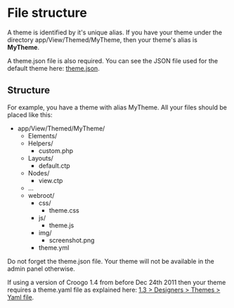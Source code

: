 # File structure

A theme is identified by it's unique alias. If you have your theme under the directory app/View/Themed/MyTheme, then your theme's alias is **MyTheme**.

A theme.json file is also required. You can see the JSON file used for the default theme here: [theme.json](http://github.com/croogo/croogo/blob/1.4/webroot/theme.json).

## Structure

For example, you have a theme with alias MyTheme. All your files should be placed like this:

* app/View/Themed/MyTheme/
   * Elements/
   * Helpers/
      * custom.php
   * Layouts/
      * default.ctp
   * Nodes/
      * view.ctp
   * …
   * webroot/
      * css/
         * theme.css
      * js/
         * theme.js
      * img/
         * screenshot.png
      * theme.yml

Do not forget the theme.json file. Your theme will not be available in the admin panel otherwise.  

If using a version of Croogo 1.4 from before Dec 24th 2011 then your theme requires a theme.yaml file as explained here: [1.3 > Designers > Themes > Yaml file](http://wiki.croogo.org/1.3/designers/themes/yaml-file).
